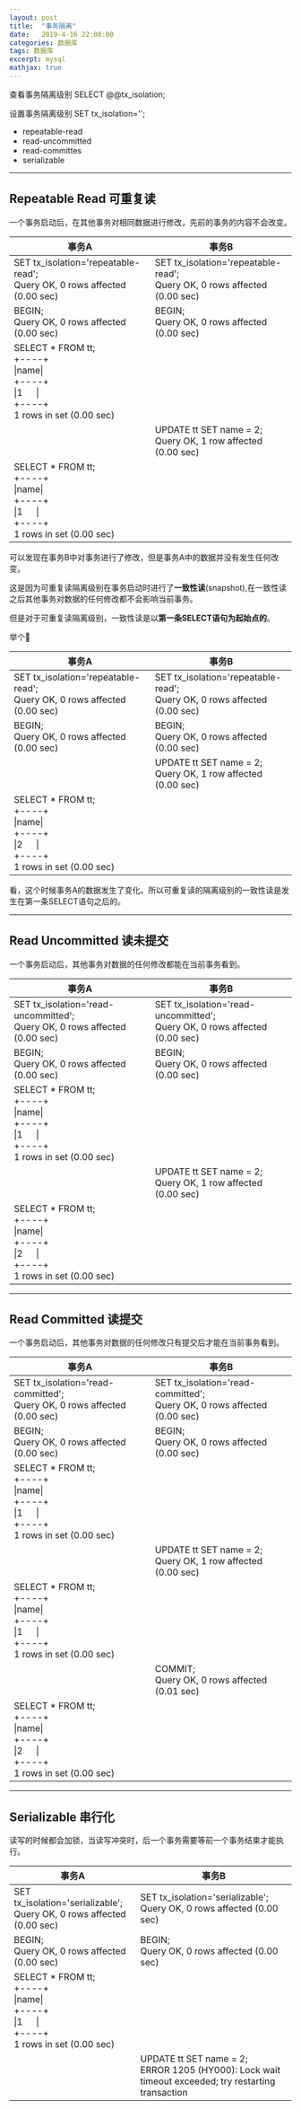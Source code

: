 ```yaml
---
layout: post
title:  "事务隔离"
date:   2019-4-16 22:00:00
categories: 数据库
tags: 数据库
excerpt: mysql
mathjax: true
---
```


查看事务隔离级别
SELECT @@tx_isolation;

设置事务隔离级别
SET tx_isolation='';

- repeatable-read
- read-uncommitted
- read-committes
- serializable

----

## Repeatable Read 可重复读

一个事务启动后，在其他事务对相同数据进行修改，先前的事务的内容不会改变。

事务A|事务B
--|---
SET tx_isolation='repeatable-read';<br>Query OK, 0 rows affected (0.00 sec)|SET tx_isolation='repeatable-read';<br>Query OK, 0 rows affected (0.00 sec)
BEGIN;<br>Query OK, 0 rows affected (0.00 sec)|BEGIN;<br>Query OK, 0 rows affected (0.00 sec)
SELECT * FROM tt;<br>+----+<br>\|name\|<br>+----+<br>\|1&ensp;&ensp;&ensp;\|<br>+----+<br>1 rows in set (0.00 sec)|&ensp;
&ensp;|UPDATE tt SET name = 2;<br>Query OK, 1 row affected (0.00 sec)
SELECT * FROM tt;<br>+----+<br>\|name\|<br>+----+<br>\|1&ensp;&ensp;&ensp;\|<br>+----+<br>1 rows in set (0.00 sec)|&ensp;

可以发现在事务B中对事务进行了修改，但是事务A中的数据并没有发生任何改变。

这是因为可重复读隔离级别在事务启动时进行了**一致性读**(snapshot),在一致性读之后其他事务对数据的任何修改都不会影响当前事务。

但是对于可重复读隔离级别，一致性读是以**第一条SELECT语句为起始点的**。

举个🌰

事务A|事务B
--|---
SET tx_isolation='repeatable-read';<br>Query OK, 0 rows affected (0.00 sec)|SET tx_isolation='repeatable-read';<br>Query OK, 0 rows affected (0.00 sec)
BEGIN;<br>Query OK, 0 rows affected (0.00 sec)|BEGIN;<br>Query OK, 0 rows affected (0.00 sec)
&ensp;|UPDATE tt SET name = 2;<br>Query OK, 1 row affected (0.00 sec)
SELECT * FROM tt;<br>+----+<br>\|name\|<br>+----+<br>\|2&ensp;&ensp;&ensp;\|<br>+----+<br>1 rows in set (0.00 sec)|&ensp;

看，这个时候事务A的数据发生了变化。所以可重复读的隔离级别的一致性读是发生在第一条SELECT语句之后的。

----

## Read Uncommitted 读未提交

一个事务启动后，其他事务对数据的任何修改都能在当前事务看到。

事务A|事务B
--|---
SET tx_isolation='read-uncommitted';<br>Query OK, 0 rows affected (0.00 sec)|SET tx_isolation='read-uncommitted';<br>Query OK, 0 rows affected (0.00 sec)
BEGIN;<br>Query OK, 0 rows affected (0.00 sec)|BEGIN;<br>Query OK, 0 rows affected (0.00 sec)
SELECT * FROM tt;<br>+----+<br>\|name\|<br>+----+<br>\|1&ensp;&ensp;&ensp;\|<br>+----+<br>1 rows in set (0.00 sec)|&ensp;
&ensp;|UPDATE tt SET name = 2;<br>Query OK, 1 row affected (0.00 sec)
SELECT * FROM tt;<br>+----+<br>\|name\|<br>+----+<br>\|2&ensp;&ensp;&ensp;\|<br>+----+<br>1 rows in set (0.00 sec)|&ensp;

----

## Read Committed 读提交

一个事务启动后，其他事务对数据的任何修改只有提交后才能在当前事务看到。

事务A|事务B
--|---
SET tx_isolation='read-committed';<br>Query OK, 0 rows affected (0.00 sec)|SET tx_isolation='read-committed';<br>Query OK, 0 rows affected (0.00 sec)
BEGIN;<br>Query OK, 0 rows affected (0.00 sec)|BEGIN;<br>Query OK, 0 rows affected (0.00 sec)
SELECT * FROM tt;<br>+----+<br>\|name\|<br>+----+<br>\|1&ensp;&ensp;&ensp;\|<br>+----+<br>1 rows in set (0.00 sec)|&ensp;
&ensp;|UPDATE tt SET name = 2;<br>Query OK, 1 row affected (0.00 sec)
SELECT * FROM tt;<br>+----+<br>\|name\|<br>+----+<br>\|1&ensp;&ensp;&ensp;\|<br>+----+<br>1 rows in set (0.00 sec)|&ensp;
&ensp;|COMMIT;<br>Query OK, 0 rows affected (0.01 sec)
SELECT * FROM tt;<br>+----+<br>\|name\|<br>+----+<br>\|2&ensp;&ensp;&ensp;\|<br>+----+<br>1 rows in set (0.00 sec)|&ensp;

----

## Serializable 串行化

读写的时候都会加锁，当读写冲突时，后一个事务需要等前一个事务结束才能执行。

事务A|事务B
--|---
SET tx_isolation='serializable';<br>Query OK, 0 rows affected (0.00 sec)|SET tx_isolation='serializable';<br>Query OK, 0 rows affected (0.00 sec)
BEGIN;<br>Query OK, 0 rows affected (0.00 sec)|BEGIN;<br>Query OK, 0 rows affected (0.00 sec)
SELECT * FROM tt;<br>+----+<br>\|name\|<br>+----+<br>\|1&ensp;&ensp;&ensp;\|<br>+----+<br>1 rows in set (0.00 sec)|&ensp;
&ensp;|UPDATE tt SET name = 2;<br>ERROR 1205 (HY000): Lock wait timeout exceeded; try restarting transaction
